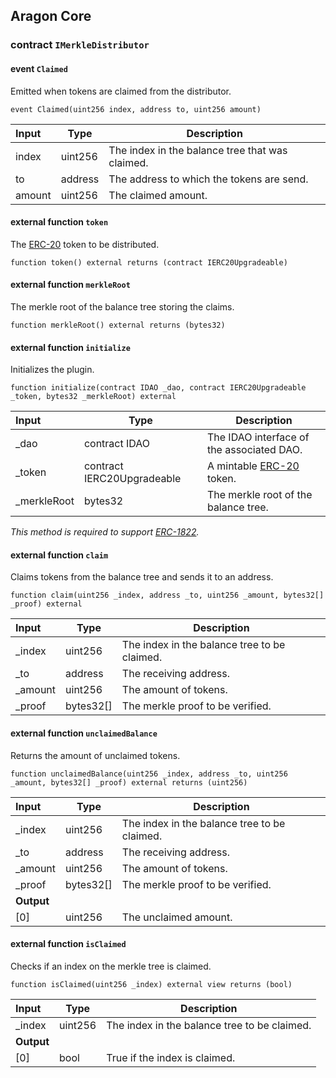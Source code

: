 ## Aragon Core

###  contract `IMerkleDistributor`

####  event `Claimed`

Emitted when tokens are claimed from the distributor.

```solidity
event Claimed(uint256 index, address to, uint256 amount) 
```

| Input | Type | Description |
|:----- | ---- | ----------- |
| index | uint256 | The index in the balance tree that was claimed. |
| to | address | The address to which the tokens are send. |
| amount | uint256 | The claimed amount. |

#### external function `token`

The [ERC-20](https://eips.ethereum.org/EIPS/eip-20) token to be distributed.

```solidity
function token() external returns (contract IERC20Upgradeable) 
```

#### external function `merkleRoot`

The merkle root of the balance tree storing the claims.

```solidity
function merkleRoot() external returns (bytes32) 
```

#### external function `initialize`

Initializes the plugin.

```solidity
function initialize(contract IDAO _dao, contract IERC20Upgradeable _token, bytes32 _merkleRoot) external 
```

| Input | Type | Description |
|:----- | ---- | ----------- |
| _dao | contract IDAO | The IDAO interface of the associated DAO. |
| _token | contract IERC20Upgradeable | A mintable [ERC-20](https://eips.ethereum.org/EIPS/eip-20) token. |
| _merkleRoot | bytes32 | The merkle root of the balance tree. |

*This method is required to support [ERC-1822](https://eips.ethereum.org/EIPS/eip-1822).*

#### external function `claim`

Claims tokens from the balance tree and sends it to an address.

```solidity
function claim(uint256 _index, address _to, uint256 _amount, bytes32[] _proof) external 
```

| Input | Type | Description |
|:----- | ---- | ----------- |
| _index | uint256 | The index in the balance tree to be claimed. |
| _to | address | The receiving address. |
| _amount | uint256 | The amount of tokens. |
| _proof | bytes32[] | The merkle proof to be verified. |

#### external function `unclaimedBalance`

Returns the amount of unclaimed tokens.

```solidity
function unclaimedBalance(uint256 _index, address _to, uint256 _amount, bytes32[] _proof) external returns (uint256) 
```

| Input | Type | Description |
|:----- | ---- | ----------- |
| _index | uint256 | The index in the balance tree to be claimed. |
| _to | address | The receiving address. |
| _amount | uint256 | The amount of tokens. |
| _proof | bytes32[] | The merkle proof to be verified. |
| **Output** | |
| [0] | uint256 | The unclaimed amount. |

#### external function `isClaimed`

Checks if an index on the merkle tree is claimed.

```solidity
function isClaimed(uint256 _index) external view returns (bool) 
```

| Input | Type | Description |
|:----- | ---- | ----------- |
| _index | uint256 | The index in the balance tree to be claimed. |
| **Output** | |
| [0] | bool | True if the index is claimed. |

